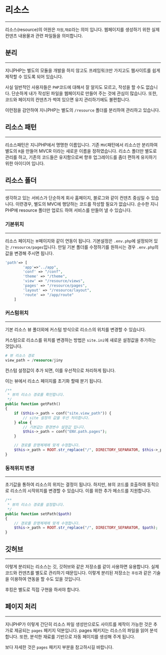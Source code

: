 # 리소스
---
리소스(resource)의 어원은 `자원`,`재료`라는 의미 입니다. 웹페이지를 생성하기 위한 실제 컨덴츠 내용물과 관련 파일들을 의미합니다.


## 분리
---
지니PHP는 별도의 모듈을 개발을 하지 않고도 프레임워크만 가지고도 웹사이트를 쉽게 제작할 수 있도록 되어 있습니다. 

사실 일반적인 사용자들은 `PHP`코드에 대해서 잘 알지도 모르고, 작성을 할 수도 없습니다. 단순하게 내가 작성된 파일을 웹페이지로 만들어 주는 것에 관심이 많습니다.
또한, 코드와 페이지의 컨덴츠가 썩여 있으면 유지 관리하기에도 불편합니다.

이런점을 감안하여 지니PHP는 별도의 `/resource` 폴더를 분리하여 관리하고 있습니다.


## 리소스 패턴
---
리소스패턴은 지니PHP에서 명명한 이름입니다. 기존 `MVC`패턴에서 리소스만 분리하여 별도의 `R`을 만들어 MVCR 이라는 새로운 이름을 정하였습니다.
리소스 폴더만 별도로 관리를 하고, 기존의 코드들은 유지함으로써 향후 업그레이드를 좀더 편하게 유지하기 위한 아이디어 입니다.


## 리소스 폴더
---
생각하고 있는 서비스가 단순하게 회사 홈페이지, 블로그와 같이 컨덴츠 중심일 수 있습니다. 
이련경우, 별도의 MVC에 행당하는 코드를 작성할 필요가 없습니다. 
순수한 지니 PHP에 resource 폴더만 업로드 하여 서비스를 만들어 낼 수 있습니다.


### 기본위치
---
리소스 페이지는 `뷰`페이지와 같이 연동이 됩니다. 기본설정은 `.env.php`에 설정되어 있는 `/resource/pages`입니다. 
만일 기본 폴더를 수정하기를 원하시는 경우 `.env.php`의 값을 변경해 주시면 됩니다.

```php
'path'=> [
        'app'=>"../app",
        'conf' => "/conf",
        'theme' => "/theme",
        'view' => "/resource/views",
        'pages' => "/resource/pages",
        'layout' => "/resource/layout",
        'route' => "/app/route"
    ]
```

### 커스텀위치
---
기본 리소스 뷰 폴더외에 커스텀 방식으로 리소스의 위치를 변경할 수 있습니다.

커스텀으로 리소스를 위치를 변경하는 방법은 `site.ini`에 새로운 설정값을 추가하는 것입니다.

```php
# 뷰 리소스 경로
view_path = /resource/jiny
```

컨스텀 설정값이 추가 되면, 이를 우선적으로 처리하게 됩니다.

이는 뷰에서 리소스 페이지를 초기화 할때 분기 됩니다.

```php
/**
 * 뷰의 리소스 경로를 확인합니다.
 */
public function getPath()
{
    if ($this->_path = conf("site.view_path")) {
        // site 설정의 값을 우선 처리합니다.
    } else {
        // 기본값는 환경변수 설정값 입니다.
        $this->_path = conf("ENV.path.pages");
    }

    // 경로를 운영체제에 맞게 수정합니다.
    $this->_path = ROOT.str_replace("/", DIRECTORY_SEPARATOR, $this->_path);
}
```

### 동적위치 변경
---
초기값을 통하여 리소스의 위치는 결정이 됩니다. 하지만, 뷰의 코드를 호출하여 동적으로 리소스의 시작위치를 변경할 수 있습니다.
이를 위한 추가 메소드를 지원합니다.

```php
/**
 * 뷰의 리소스 경로를 설정합니다.
 */
public function setPath($path)
{
    // 경로를 운영체제에 맞게 수정합니다.
    $this->_path = ROOT.str_replace("/", DIRECTORY_SEPARATOR, $path);
}
```

## 깃허브
---
이렇게 분리되는 리소스는 깃, 깃허브와 같은 저장소를 같이 사용하면 유용합니다. 
실제 코드와 컨덴츠를 별도로 관리하기 때문입니다. 이렇게 분리된 저장소는 `후킹`과 같은 기술을 이용하여 연동을 할 수도 있을 것입니다. 

후킹은 별도로 직접 구현을 하셔야 합니다.


## 페이지 처리
---
지니PHP가 이렇게 간단히 리소스 파일 생성만으로도 사이트를 제작이 가능한 것은 추가로 제공되는 `pages` 페키지 덕분입니다.
pages 페키지는 리소스의 파일을 읽어 분석합니다. 또한, 분석한 재료를 기반으로 자동 페이지를 생성해 주게 됩니다.

보다 자세한 것은 `pages` 패키지 부분을 참고하시길 바랍니다.
